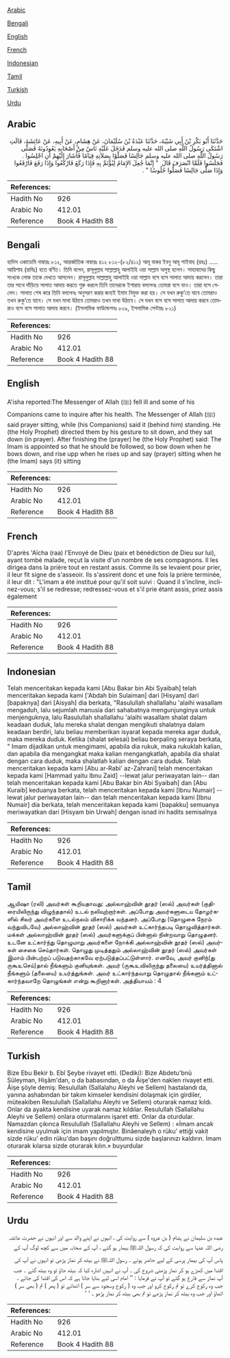 [Arabic](#arabic)

[Bengali](#bengali)

[English](#english)

[French](#french)

[Indonesian](#indonesian)

[Tamil](#tamil)

[Turkish](#turkish)

[Urdu](#urdu)

## Arabic


<div dir="rtl" lang="ar" style={{fontSize:'larger',backgroundColor:'#f8f9fa',padding:20}}>
حَدَّثَنَا أَبُو بَكْرِ بْنُ أَبِي شَيْبَةَ، حَدَّثَنَا عَبْدَةُ بْنُ سُلَيْمَانَ، عَنْ هِشَامٍ، عَنْ أَبِيهِ، عَنْ عَائِشَةَ، قَالَتِ اشْتَكَى رَسُولُ اللَّهِ صلى الله عليه وسلم فَدَخَلَ عَلَيْهِ نَاسٌ مِنْ أَصْحَابِهِ يَعُودُونَهُ فَصَلَّى رَسُولُ اللَّهِ صلى الله عليه وسلم جَالِسًا فَصَلَّوْا بِصَلاَتِهِ قِيَامًا فَأَشَارَ إِلَيْهِمْ أَنِ اجْلِسُوا ‏.‏ فَجَلَسُوا فَلَمَّا انْصَرَفَ قَالَ ‏ "‏ إِنَّمَا جُعِلَ الإِمَامُ لِيُؤْتَمَّ بِهِ فَإِذَا رَكَعَ فَارْكَعُوا وَإِذَا رَفَعَ فَارْفَعُوا وَإِذَا صَلَّى جَالِسًا فَصَلُّوا جُلُوسًا ‏"‏ ‏.‏
</div>
<div style={{backgroundColor:'#f8f9fa',padding:20, marginBottom: 10}}><table> <thead> <tr> <th>References:</th> <th></th> </tr> </thead> <tbody><tr><td>Hadith No</td><td>926</td></tr><tr><td>Arabic No</td><td>412.01</td></tr><tr><td>Reference</td><td>Book 4 Hadith 88</td></tr></tbody></table></div>

## Bengali


<div dir="ltr" lang="bn" style={{fontSize:'larger',backgroundColor:'#f8f9fa',padding:20}}>
হাদিস একাডেমি নাম্বারঃ ৮১২, আন্তর্জাতিক নাম্বারঃ ৪১২ ৮১২-(৮২/৪১২) আবূ বাকর ইবনু আবূ শাইবাহ (রহঃ) ..... আয়িশাহ (রাযিঃ) হতে বর্ণিত। তিনি বলেন, রাসূলুল্লাহ সাল্লাল্লাহু আলাইহি ওয়া সাল্লাম অসুস্থ হলেন। সাহাবাদের কিছু সংখ্যক লোক তাকে দেখতে আসলেন। রাসূলুল্লাহ সাল্লাল্লাহু আলাইহি ওয়া সাল্লাম বসে বসে সালাত আদায় করলেন। তারা তার সাথে দাঁড়িয়ে সালাত আদায় করতে শুরু করলে তিনি তাদেরকে ইশারায় বললেনঃ তোমরা বসে যাও। তারা বসে গেলেন। সালাত শেষ করে তিনি বললেনঃ অনুসরণ করার জন্যই ইমাম নিযুক্ত করা হয়। সে যখন রুকু’তে যাবে তোমরাও তখন রুকু’তে যাবে। সে যখন মাথা উঠাবে তোমরাও তখন মাথা উঠাবে। সে যখন বসে বসে সালাত আদায় করবে তোমরাও বসে বসে সালাত আদায় করবে। (ইসলামিক ফাউন্ডেশনঃ ৮০৯, ইসলামিক সেন্টারঃ ৮২১)
</div>
<div style={{backgroundColor:'#f8f9fa',padding:20, marginBottom: 10}}><table> <thead> <tr> <th>References:</th> <th></th> </tr> </thead> <tbody><tr><td>Hadith No</td><td>926</td></tr><tr><td>Arabic No</td><td>412.01</td></tr><tr><td>Reference</td><td>Book 4 Hadith 88</td></tr></tbody></table></div>

## English


<div dir="ltr" lang="en" style={{fontSize:'larger',backgroundColor:'#f8f9fa',padding:20}}>
A'isha reported:The Messenger of Allah (ﷺ) fell ill and some of his Companions came to inquire after his health. The Messenger of Allah (ﷺ) said prayer sitting, while (his Companions) said it (behind him) standing. He (the Holy Prophet) directed them by his gesture to sit down, and they sat down (in prayer). After finishing the (prayer) he (the Holy Prophet) said: The Imam is appointed so that he should be followed, so bow down when he bows down, and rise upp when he rises up and say (prayer) sitting when he (the Imam) says (it) sitting
</div>
<div style={{backgroundColor:'#f8f9fa',padding:20, marginBottom: 10}}><table> <thead> <tr> <th>References:</th> <th></th> </tr> </thead> <tbody><tr><td>Hadith No</td><td>926</td></tr><tr><td>Arabic No</td><td>412.01</td></tr><tr><td>Reference</td><td>Book 4 Hadith 88</td></tr></tbody></table></div>

## French


<div dir="ltr" lang="fr" style={{fontSize:'larger',backgroundColor:'#f8f9fa',padding:20}}>
D'après 'Aïcha (raa) l'Envoyé de Dieu (paix et bénédiction de Dieu sur lui), ayant tombé malade, reçut la visite d'un nombre de ses compagnons. Il les dirigea dans la prière tout en restant assis. Comme ils se levaient pour prier, il leur fit signe de s'asseoir. Ils s'assirent donc et une fois la prière terminée, il leur dit : "L'imam a été institué pour qu'il soit suivi : Quand il s'incline, inclinez-vous; s'il se redresse; redressez-vous et s'il prie étant assis, priez assis également
</div>
<div style={{backgroundColor:'#f8f9fa',padding:20, marginBottom: 10}}><table> <thead> <tr> <th>References:</th> <th></th> </tr> </thead> <tbody><tr><td>Hadith No</td><td>926</td></tr><tr><td>Arabic No</td><td>412.01</td></tr><tr><td>Reference</td><td>Book 4 Hadith 88</td></tr></tbody></table></div>

## Indonesian


<div dir="ltr" lang="id" style={{fontSize:'larger',backgroundColor:'#f8f9fa',padding:20}}>
Telah menceritakan kepada kami [Abu Bakar bin Abi Syaibah] telah menceritakan kepada kami ['Abdah bin Sulaiman] dari [Hisyam] dari [bapaknya] dari [Aisyah] dia berkata, "Rasulullah shallallahu 'alaihi wasallam mengaduh, lalu sejumlah manusia dari sahabatnya mengunjunginya untuk menjenguknya, lalu Rasulullah shallallahu 'alaihi wasallam shalat dalam keadaan duduk, lalu mereka shalat dengan mengikuti shalatnya dalam keadaan berdiri, lalu beliau memberikan isyarat kepada mereka agar duduk, maka mereka duduk. Ketika (shalat selesai) beliau berpaling seraya berkata, " Imam dijadikan untuk mengimami, apabila dia rukuk, maka rukuklah kalian, dan apabila dia mengangkat maka kalian mengangkatlah, apabila dia shalat dengan cara duduk, maka shalatlah kalian dengan cara duduk. Telah menceritakan kepada kami [Abu ar-Rabi' az-Zahrani] telah menceritakan kepada kami [Hammad yaitu Ibnu Zaid] --lewat jalur periwayatan lain-- dan telah menceritakan kepada kami [Abu Bakar bin Abi Syaibah] dan [Abu Kuraib] keduanya berkata, telah menceritakan kepada kami [Ibnu Numair] --lewat jalur periwayatan lain-- dan telah menceritakan kepada kami [Ibnu Numair] dia berkata, telah menceritakan kepada kami [bapakku] semuanya meriwayatkan dari [Hisyam bin Urwah] dengan isnad ini hadits semisalnya
</div>
<div style={{backgroundColor:'#f8f9fa',padding:20, marginBottom: 10}}><table> <thead> <tr> <th>References:</th> <th></th> </tr> </thead> <tbody><tr><td>Hadith No</td><td>926</td></tr><tr><td>Arabic No</td><td>412.01</td></tr><tr><td>Reference</td><td>Book 4 Hadith 88</td></tr></tbody></table></div>

## Tamil


<div dir="ltr" lang="ta" style={{fontSize:'larger',backgroundColor:'#f8f9fa',padding:20}}>
ஆயிஷா (ரலி) அவர்கள் கூறியதாவது: அல்லாஹ்வின் தூதர் (ஸல்) அவர்கள் (குதிரையிலிருந்து விழுந்ததால்) உடல் நலிவுற்றார்கள். அப்போது அவர்களுடைய தோழர்களில் சிலர் அவர்களை உடல்நலம் விசாரிக்க வந்தனர். அப்போது (தொழுகை நேரம் வந்துவிடவே) அல்லாஹ்வின் தூதர் (ஸல்) அவர்கள் உட்கார்ந்தபடி தொழுவித்தார்கள். மக்கள் அல்லாஹ்வின் தூதர் (ஸல்) அவர்களுக்குப் பின்னால் நின்றவாறு தொழுதனர். உடனே உட்கார்ந்து தொழுமாறு அவர்களை நோக்கி அல்லாஹ்வின் தூதர் (ஸல்) அவர்கள் சைகை செய்தார்கள். தொழுது முடித்ததும் அல்லாஹ்வின் தூதர் (ஸல்) அவர்கள் இமாம் பின்பற்றப் படுவதற்காகவே ஏற்படுத்தப்பட்டுள்ளார். எனவே, அவர் குனிந்(து ருகூஉசெய்)தால் நீங்களும் குனியுங்கள். அவர் (ருகூஉவிலிருந்து தலையை) உயர்த்தினால் நீங்களும் (தலையை) உயர்த்துங்கள். அவர் உட்கார்ந்தவாறு தொழுதால் நீங்களும் உட்கார்ந்தவாறே தொழுங்கள் என்று கூறினார்கள். அத்தியாயம் : 4
</div>
<div style={{backgroundColor:'#f8f9fa',padding:20, marginBottom: 10}}><table> <thead> <tr> <th>References:</th> <th></th> </tr> </thead> <tbody><tr><td>Hadith No</td><td>926</td></tr><tr><td>Arabic No</td><td>412.01</td></tr><tr><td>Reference</td><td>Book 4 Hadith 88</td></tr></tbody></table></div>

## Turkish


<div dir="ltr" lang="tr" style={{fontSize:'larger',backgroundColor:'#f8f9fa',padding:20}}>
Bize Ebu Bekir b. Ebî Şeybe rivayet etti. (Dediki): Bize Abdetu'bnü Süleyman, Hişâm'dan, o da babasından, o da Âişe'den naklen rivayet etti. Âişe şöyle demiş: Resulullah (Sallalahu Aleyhi ve Sellem) hastalandı da, yanına ashabından bir takım kimseler kendisini dolaşmak için girdiler, müteakiben Resulullah (Sallallahu Aleyhi ve Sellem) oturarak namaz kıldı. Onlar da ayakta kendisine uyarak namaz kıldılar. Resulullah (Sallallahu Aleyhi ve Sellem) onlara oturmalarını işaret etti. Onlar da oturdular. Namazdan çıkınca Resulullah (Sallallahu Aleyhi ve Sellem) : «İmam ancak kendisine uyulmak için imam yapılmıştır. Binâenaleyh o rüku' ettiği vakit sizde rüku' edin rüku'dan başını doğrulttumu sizde başlarınızı kaldırın. İmam oturarak kılarsa sizde oturarak kılın.» buyurdular
</div>
<div style={{backgroundColor:'#f8f9fa',padding:20, marginBottom: 10}}><table> <thead> <tr> <th>References:</th> <th></th> </tr> </thead> <tbody><tr><td>Hadith No</td><td>926</td></tr><tr><td>Arabic No</td><td>412.01</td></tr><tr><td>Reference</td><td>Book 4 Hadith 88</td></tr></tbody></table></div>

## Urdu


<div dir="rtl" lang="ur" style={{fontSize:'larger',backgroundColor:'#f8f9fa',padding:20}}>
عبدہ بن سلیمان نے ہشام ( بن عروہ ) سے روایت کی ، انہوں نے اپنے والد سے اور انہوں نے حضرت عائشہ رضی اللہ عنہا سے روایت کی کہ رسول اللہﷺ بیمار ہو گئے ، آپ کے صحابہ میں سے کچھ لوگ آپ کے پاس آپ کی بیمار پرسی کے لیے حاضر ہوئے ۔ رسول اللہﷺ نے بیٹھ کر نماز پڑھی تو انہوں نے آپ کی اقتدا میں کھڑے ہو کر نماز پڑھنی شروع کی ۔ آپ نے انہیں اشارہ کیا کہ بیٹھ جاؤ تو وہ بیٹھ گئے ۔ جب آپ نماز سے فارغ ہو گئے تو آپ نے فرمایا : ’’ امام اسی لیے بنایا جاتا ہے کہ اس کی اقتدا کی جائے ، جب وہ رکوع کرے تو تم رکوع کرو اور جب وہ ( رکوع وسجود سے سر ) اٹھائے تو ( پھر ) تم ( بھی سر ) اٹھاؤ اور جب وہ بیٹھ کر نماز پڑھے تو تم بھی بیٹھ کر نماز پڑھو ۔ ‘ ‘
</div>
<div style={{backgroundColor:'#f8f9fa',padding:20, marginBottom: 10}}><table> <thead> <tr> <th>References:</th> <th></th> </tr> </thead> <tbody><tr><td>Hadith No</td><td>926</td></tr><tr><td>Arabic No</td><td>412.01</td></tr><tr><td>Reference</td><td>Book 4 Hadith 88</td></tr></tbody></table></div>